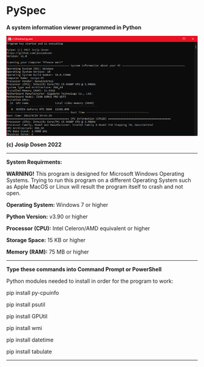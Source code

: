 # PySpec

**A system information viewer programmed in Python**

<p align="center">
<img align="center" src=".img/Screenshot 2022-08-29 155030.png" width="900">
</p>

**(c) Josip Dosen 2022**

----------------------

**System Requirments:**

**WARNING!** This program is designed for Microsoft Windows Operating Systems. Trying to run this program on a different Operating System such as Apple MacOS or Linux will result the program itself to crash and not open. 

**Operating System:** Windows 7 or higher

**Python Version:** v3.90 or higher

**Processor (CPU):** Intel Celeron/AMD equivalent or higher

**Storage Space:** 15 KB or higher

**Memory (RAM):** 75 MB or higher

----------------------
**Type these commands into Command Prompt or PowerShell**

Python modules needed to install in order for the program to work:


pip install py-cpuinfo

pip install psutil

pip install GPUtil

pip install wmi

pip install datetime

pip install tabulate

----------------------

